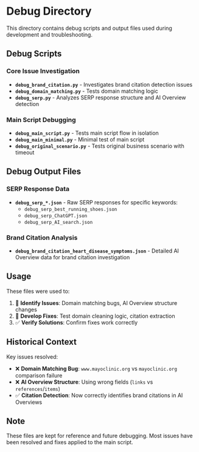 # Debug Directory

This directory contains debug scripts and output files used during development and troubleshooting.

## Debug Scripts

### Core Issue Investigation
- **`debug_brand_citation.py`** - Investigates brand citation detection issues
- **`debug_domain_matching.py`** - Tests domain matching logic
- **`debug_serp.py`** - Analyzes SERP response structure and AI Overview detection

### Main Script Debugging
- **`debug_main_script.py`** - Tests main script flow in isolation
- **`debug_main_minimal.py`** - Minimal test of main script
- **`debug_original_scenario.py`** - Tests original business scenario with timeout

## Debug Output Files

### SERP Response Data
- **`debug_serp_*.json`** - Raw SERP responses for specific keywords:
  - `debug_serp_best_running_shoes.json`
  - `debug_serp_ChatGPT.json` 
  - `debug_serp_AI_search.json`

### Brand Citation Analysis
- **`debug_brand_citation_heart_disease_symptoms.json`** - Detailed AI Overview data for brand citation investigation

## Usage

These files were used to:
1. 🐛 **Identify Issues**: Domain matching bugs, AI Overview structure changes
2. 🔧 **Develop Fixes**: Test domain cleaning logic, citation extraction
3. ✅ **Verify Solutions**: Confirm fixes work correctly

## Historical Context

Key issues resolved:
- ❌ **Domain Matching Bug**: `www.mayoclinic.org` vs `mayoclinic.org` comparison failure
- ❌ **AI Overview Structure**: Using wrong fields (`links` vs `references`/`items`)
- ✅ **Citation Detection**: Now correctly identifies brand citations in AI Overviews

## Note

These files are kept for reference and future debugging. Most issues have been resolved and fixes applied to the main script.

